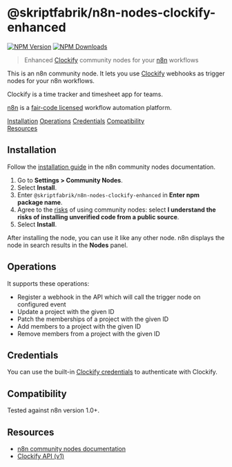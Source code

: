 # @skriptfabrik/n8n-nodes-clockify-enhanced

[![NPM Version](https://img.shields.io/npm/v/@skriptfabrik/n8n-nodes-clockify-enhanced)](https://www.npmjs.com/package/@skriptfabrik/n8n-nodes-clockify-enhanced)
[![NPM Downloads](https://img.shields.io/npm/dt/@skriptfabrik/n8n-nodes-clockify-enhanced)](https://www.npmjs.com/package/@skriptfabrik/n8n-nodes-clockify-enhanced)

> Enhanced [Clockify](https://clockify.me/) community nodes for your [n8n](https://n8n.io/) workflows

This is an n8n community node. It lets you use [Clockify](https://clockify.me/) webhooks as trigger nodes for your n8n workflows.

Clockify is a time tracker and timesheet app for teams.

[n8n](https://n8n.io/) is a [fair-code licensed](https://docs.n8n.io/reference/license/) workflow automation platform.

[Installation](#installation)
[Operations](#operations)
[Credentials](#credentials)
[Compatibility](#compatibility)  
[Resources](#resources)

## Installation

Follow the [installation guide](https://docs.n8n.io/integrations/community-nodes/installation/) in the n8n community
nodes documentation.

1. Go to **Settings > Community Nodes**.
2. Select **Install**.
3. Enter `@skriptfabrik/n8n-nodes-clockify-enhanced` in **Enter npm package name**.
4. Agree to the [risks](https://docs.n8n.io/integrations/community-nodes/risks/) of using community nodes: select
   **I understand the risks of installing unverified code from a public source**.
5. Select **Install**.

After installing the node, you can use it like any other node. n8n displays the node in search results in the **Nodes** panel.

## Operations

It supports these operations:

- Register a webhook in the API which will call the trigger node on configured event
- Update a project with the given ID
- Patch the memberships of a project with the given ID
- Add members to a project with the given ID
- Remove members from a project with the given ID

## Credentials

You can use the built-in [Clockify credentials](https://docs.n8n.io/integrations/builtin/credentials/clockify/) to
authenticate with Clockify.

## Compatibility

Tested against n8n version 1.0+.

## Resources

- [n8n community nodes documentation](https://docs.n8n.io/integrations/community-nodes/)
- [Clockify API (v1)](https://docs.clockify.me/)

